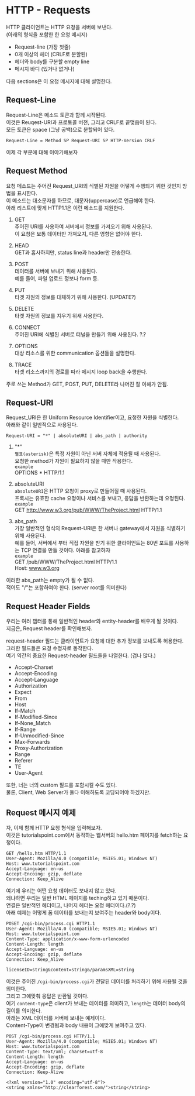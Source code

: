 # HTTP - Requests  
HTTP 클라이언트는 HTTP 요청을 서버에 보낸다.  
(아래의 형식을 포함한 한 요청 메시지)  
- Request-line (가장 첫줄)
- 0개 이상의 헤더 (CRLF로 분할된)
- 헤더와 body를 구분할 empty line
- 메시지 바디 (있거나 없거나)

다음 sections은 이 요청 메시지에 대해 설명한다.

## Request-Line  
Request-Line은 메소드 토큰과 함께 시작된다.  
이것은 Reuqest-URI과 프로토콜 버전, 그리고 CRLF로 끝맺음이 된다.  
모든 토큰은 space (그냥 공백)으로 분할되어 있다.

```
Request-Line = Method SP Request-URI SP HTTP-Version CRLF
```

이제 각 부분에 대해 이야기해보자

## Request Method  
요청 메소드는 주어진 Request_URI의 식별된 자원을 어떻게 수행되기 위한 것인지 방법을 표시한다.  
이 메소드는 대소문자를 하므로, 대문자(uppercase)로 언급해야 한다.  
아래 리스트에 맞게 HTTP1.1은 이런 메소드를 지원한다.  

1. GET  
주어진 URI를 사용하여 서버에서 정보를 가져오기 위해 사용된다.  
이 요청은 보통 데이터만 가져오지, 다른 영향은 없어야 한다.

2. HEAD  
GET과 흡사하지만, status line과 header만 전송한다.

3. POST  
데이터를 서버에 보내기 위해 사용된다.  
예를 들어, 파일 업로드 정보나 form 등.

4. PUT  
타겟 자원의 정보를 대체하기 위해 사용한다. (UPDATE?)

5. DELETE  
타겟 자원의 정보를 지우기 위새 사용한다.

6. CONNECT  
주어진 URI에 식별된 서버로 터널을 만들기 위해 사용된다. ?.?

7. OPTIONS  
대상 리소스를 위한 communication 옵션들을 설명한다.

8. TRACE  
타겟 리소스까지의 경로를 따라 메시지 loop back을 수행한다.

주로 쓰는 Method가 GET, POST, PUT, DELETE라 나머진 잘 이해가 안됨.

## Request-URI  
Request_URI은 한 Uniform Resource Identifier이고, 요청한 자원을 식별한다.  
아래와 같이 일반적으로 사용된다.
```
Request-URI = "*" | absoluteURI | abs_path | authority
```

1. "*"  
`별표(asterisk)`은 특정 자원이 아닌 서버 자체에 적용될 때 사용된다.  
요청한 method가 자원이 필요하지 않을 때만 작용한다.  
`example`  
OPTIONS * HTTP/1.1

2. absoluteURI  
`absoluteURI`은 HTTP 요청이 proxy로 만들어질 때 사용된다.  
프록시는 유효한 cache 요청이나 서비스를 보내고, 응답을 반환하는데 요청된다.  
`example`  
GET http://www.w3.org/pub/WWW/TheProject.html HTTP/1.1

3. abs_path  
가장 일반적인 형식의 Request-URI은 한 서버나 gateway에서 자원을 식별하기 위해 사용된다.  
예를 들어, 서버에서 부터 직접 자원을 받기 위한 클라이언트는 80번 포트를 사용하는 TCP 연결을 만들 것이다. 아래를 참고하자  
`example`  
GET /pub/WWW/TheProject.html HTTP/1.1  
Host: www.w3.org

이러한 abs_path는 empty가 될 수 없다.  
적어도 "/"는 포함하여야 한다. (server root를 의미한다)

## Request Header Fields  
우리는 여러 챕터를 통해 일반적인 header와 entity-header를 배우게 될 것이다.  
지금은, Request header를 확인해보자.

request-header 필드는 클라이언트가 요청에 대한 추가 정보를 보내도록 허용한다.  
그러한 필드들은 요청 수정자로 동작한다.  
여기 약간의 중요한 Request-header 필드들을 나열한다. (겁나 많다.)  
- Accept-Charset
- Accept-Encoding
- Accept-Language
- Authorization
- Expect
- From
- Host
- If-Match
- If-Modified-Since
- If-None_Match
- If-Range
- If-Unmodified-Since
- Max-Forwards
- Proxy-Authorization
- Range
- Referer
- TE
- User-Agent

또한, 너는 너의 custom 필드를 포함시킬 수도 있다.  
물론, Client, Web Server가 둘다 이해하도록 코딩되어야 하겠지만. 

## Request 메시지 예제  
자, 이제 함께 HTTP 요청 형식을 입력해보자.  
이것은 tutorialspoint.com에서 동작하는 웹서버의 hello.htm 페이지를 fetch하는 요청이다.

```
GET /hello.htm HTTP/1.1
User-Agent: Mozilla/4.0 (compatible; MSIE5.01; Windows NT)
Host: www.tutorialspoint.com
Accept-Language: en-us
Accept-Encoing: gzip, deflate
Connection: Keep_Alive
```

여기에 우리는 어떤 요청 데이터도 보내지 않고 있다.  
왜냐하면 우리는 일반 HTML 페이지를 teching하고 있기 때문이다.  
연결은 일반적인 헤더이고, 나머지 헤더는 요청 헤더이다.(?.?)  
아래 예제는 어떻게 폼 데이터를 보내는지 보여주는 header와 body이다.  
```
POSET /cgi-bin/process.cgi HTTP1.1
User-Agent: Mozilla/4.0 (compatible; MSIE5.01; Windows NT)
Host: www.tutorialspoint.com
Content-Type: application/x-www-form-urlencoded
Content-Length: length
Accept-Language: en-us
Accept-Encoing: gzip, deflate
Connection: Keep_Alive

licenseID=string&content=string&/paramsXML=string
```

이것은 주어진 `/cgi-bin/process.cgi`가 전달된 데이터를 처리하기 위해 사용될 것을 의미한다.  
그리고 그에맞춰 응답은 반환될 것이다.  
여기 `content-type`은 client가 보내는 데이터를 의미하고, `length`는 데이터 body의 길이를 의미한다.  
아래는 XML 데이터를 서버에 보내는 예제이다.  
Content-Type이 변경됨과 body 내용이 그에맞게 보여주고 있다.

```
POST /cgi-bin/process.cgi HTTP/1.1
User-Agent: Mozilla/4.0 (compatible; MSIE5.01; Windows NT)
Host: www.tutorialspoint.com
Content-Type: text/xml; charset=utf-8
Content-Length: length
Accept-Language: en-us
Accept-Encoding: gzip, deflate
Connection: Keep-Alive

<?xml version="1.0" encoding="utf-8"?>
<string xmlns="http://clearforest.com/">string</string>
```

